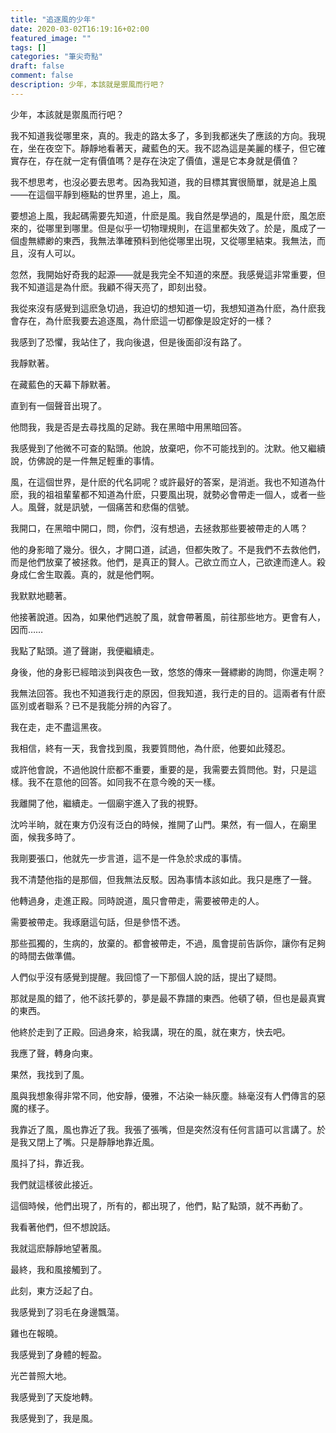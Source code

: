 ```yaml
---
title: "追逐風的少年"
date: 2020-03-02T16:19:16+02:00
featured_image: ""
tags: []
categories: "筆尖奇點"
draft: false
comment: false
description: 少年，本該就是禦風而行吧？
---
```


少年，本該就是禦風而行吧？

我不知道我從哪里來，真的。我走的路太多了，多到我都迷失了應該的方向。我現在，坐在夜空下。靜靜地看著天，藏藍色的天。我不認為這是美麗的樣子，但它確實存在，存在就一定有價值嗎？是存在決定了價值，還是它本身就是價值？

我不想思考，也沒必要去思考。因為我知道，我的目標其實很簡單，就是追上風——在這個平靜到極點的世界里，追上，風。

要想追上風，我起碼需要先知道，什麽是風。我自然是學過的，風是什麽，風怎麽來的，從哪里到哪里。但是似乎一切物理規則，在這里都失效了。於是，風成了一個虛無縹緲的東西，我無法準確預料到他從哪里出現，又從哪里結束。我無法，而且，沒有人可以。

忽然，我開始好奇我的起源——就是我完全不知道的來歷。我感覺這非常重要，但我不知道這是為什麽。我顧不得天亮了，即刻出發。

我從來沒有感覺到這麽急切過，我迫切的想知道一切，我想知道為什麽，為什麽我會存在，為什麽我要去追逐風，為什麽這一切都像是設定好的一樣？

我感到了恐懼，我站住了，我向後退，但是後面卻沒有路了。

我靜默著。

在藏藍色的天幕下靜默著。

直到有一個聲音出現了。

他問我，我是否是去尋找風的足跡。我在黑暗中用黑暗回答。

我感覺到了他微不可查的點頭。他說，放棄吧，你不可能找到的。沈默。他又繼續說，仿佛說的是一件無足輕重的事情。

風，在這個世界，是什麽的代名詞呢？或許最好的答案，是消逝。我也不知道為什麽，我的祖祖輩輩都不知道為什麽，只要風出現，就勢必會帶走一個人，或者一些人。風聲，就是訊號，一個痛苦和悲傷的信號。

我開口，在黑暗中開口，問，你們，沒有想過，去拯救那些要被帶走的人嗎？

他的身影暗了幾分。很久，才開口道，試過，但都失敗了。不是我們不去救他們，而是他們放棄了被拯救。他們，是真正的賢人。己欲立而立人，己欲達而達人。殺身成仁舍生取義。真的，就是他們啊。

我默默地聽著。

他接著說道。因為，如果他們逃脫了風，就會帶著風，前往那些地方。更會有人，因而……

我點了點頭。道了聲謝，我便繼續走。

身後，他的身影已經暗淡到與夜色一致，悠悠的傳來一聲縹緲的詢問，你還走啊？

我無法回答。我也不知道我行走的原因，但我知道，我行走的目的。這兩者有什麽區別或者聯系？已不是我能分辨的內容了。

我在走，走不盡這黑夜。

我相信，終有一天，我會找到風，我要質問他，為什麽，他要如此殘忍。

或許他會說，不過他說什麽都不重要，重要的是，我需要去質問他。對，只是這樣。我不在意他的回答。如同我不在意今晚的天一樣。

我離開了他，繼續走。一個廟宇進入了我的視野。

沈吟半晌，就在東方仍沒有泛白的時候，推開了山門。果然，有一個人，在廟里面，候我多時了。

我剛要張口，他就先一步言道，這不是一件急於求成的事情。

我不清楚他指的是那個，但我無法反駁。因為事情本該如此。我只是應了一聲。

他轉過身，走進正殿。同時說道，風只會帶走，需要被帶走的人。

需要被帶走。我琢磨這句話，但是參悟不透。

那些孤獨的，生病的，放棄的。都會被帶走，不過，風會提前告訴你，讓你有足夠的時間去做準備。

人們似乎沒有感覺到提醒。我回憶了一下那個人說的話，提出了疑問。

那就是風的錯了，他不該托夢的，夢是最不靠譜的東西。他頓了頓，但也是最真實的東西。

他終於走到了正殿。回過身來，給我講，現在的風，就在東方，快去吧。

我應了聲，轉身向東。

果然，我找到了風。

風與我想象得非常不同，他安靜，優雅，不沾染一絲灰塵。絲毫沒有人們傳言的惡魔的樣子。

我靠近了風，風也靠近了我。我張了張嘴，但是突然沒有任何言語可以言講了。於是我又閉上了嘴。只是靜靜地靠近風。

風抖了抖，靠近我。

我們就這樣彼此接近。

這個時候，他們出現了，所有的，都出現了，他們，點了點頭，就不再動了。

我看著他們，但不想說話。

我就這麽靜靜地望著風。

最終，我和風接觸到了。

此刻，東方泛起了白。

我感覺到了羽毛在身邊飄蕩。

雞也在報曉。

我感覺到了身體的輕盈。

光芒普照大地。

我感覺到了天旋地轉。

我感覺到了，我是風。


